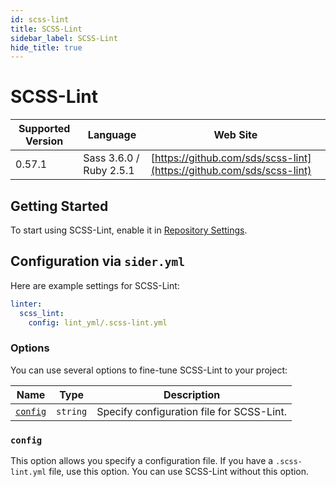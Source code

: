 ```yaml
---
id: scss-lint
title: SCSS-Lint
sidebar_label: SCSS-Lint
hide_title: true
---
```


# SCSS-Lint

| Supported Version | Language | Web Site |
| ----------------- | -------- | -------- |
| 0.57.1 | Sass 3.6.0 / Ruby 2.5.1| [https://github.com/sds/scss-lint](https://github.com/sds/scss-lint) |

## Getting Started

To start using SCSS-Lint, enable it in [Repository Settings](../../getting-started/repository-settings.md).

## Configuration via `sider.yml`

Here are example settings for SCSS-Lint:

```yaml
linter:
  scss_lint:
    config: lint_yml/.scss-lint.yml
```

### Options

You can use several options to fine-tune SCSS-Lint to your project:

| Name | Type | Description |
| ---- | ---- | ----------- |
| [`config`](#config) | `string` | Specify configuration file for SCSS-Lint. |

### `config`

This option allows you specify a configuration file. If you have a `.scss-lint.yml` file, use this option. You can use SCSS-Lint without this option.

